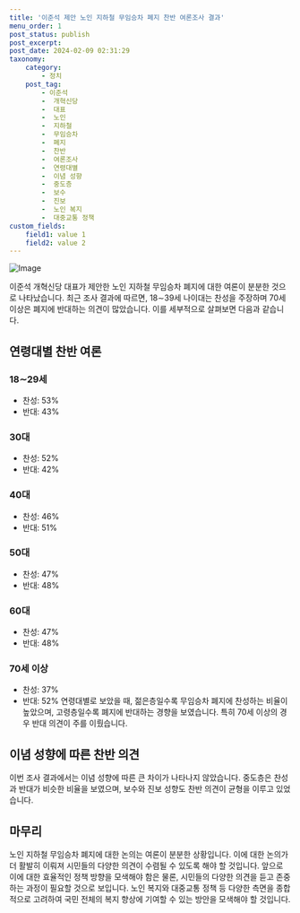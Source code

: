```yaml
---
title: '이준석 제안 노인 지하철 무임승차 폐지 찬반 여론조사 결과'
menu_order: 1
post_status: publish
post_excerpt: 
post_date: 2024-02-09 02:31:29
taxonomy:
    category:
        - 정치
    post_tag:
        - 이준석
        -  개혁신당
        -  대표
        -  노인
        -  지하철
        -  무임승차
        -  폐지
        -  찬반
        -  여론조사
        -  연령대별
        -  이념 성향
        -  중도층
        -  보수
        -  진보
        -  노인 복지
        -  대중교통 정책
custom_fields:
    field1: value 1
    field2: value 2
---
```


![Image](https://imgnews.pstatic.net/image/021/2024/02/08/0002620623_001_20240208212801080.jpg?type=w647)

이준석 개혁신당 대표가 제안한 노인 지하철 무임승차 폐지에 대한 여론이 분분한 것으로 나타났습니다. 최근 조사 결과에 따르면, 18∼39세 나이대는 찬성을 주장하며 70세 이상은 폐지에 반대하는 의견이 많았습니다. 이를 세부적으로 살펴보면 다음과 같습니다.
## 연령대별 찬반 여론
### 18∼29세
- 찬성: 53%
- 반대: 43%
### 30대
- 찬성: 52%
- 반대: 42%
### 40대
- 찬성: 46%
- 반대: 51%
### 50대
- 찬성: 47%
- 반대: 48%
### 60대
- 찬성: 47%
- 반대: 48%
### 70세 이상
- 찬성: 37%
- 반대: 52%
연령대별로 보았을 때, 젊은층일수록 무임승차 폐지에 찬성하는 비율이 높았으며, 고령층일수록 폐지에 반대하는 경향을 보였습니다. 특히 70세 이상의 경우 반대 의견이 주를 이뤘습니다.
## 이념 성향에 따른 찬반 의견
이번 조사 결과에서는 이념 성향에 따른 큰 차이가 나타나지 않았습니다. 중도층은 찬성과 반대가 비슷한 비율을 보였으며, 보수와 진보 성향도 찬반 의견이 균형을 이루고 있었습니다.
## 마무리
노인 지하철 무임승차 폐지에 대한 논의는 여론이 분분한 상황입니다. 이에 대한 논의가 더 활발히 이뤄져 시민들의 다양한 의견이 수렴될 수 있도록 해야 할 것입니다. 앞으로 이에 대한 효율적인 정책 방향을 모색해야 함은 물론, 시민들의 다양한 의견을 듣고 존중하는 과정이 필요할 것으로 보입니다. 노인 복지와 대중교통 정책 등 다양한 측면을 종합적으로 고려하여 국민 전체의 복지 향상에 기여할 수 있는 방안을 모색해야 할 것입니다.

